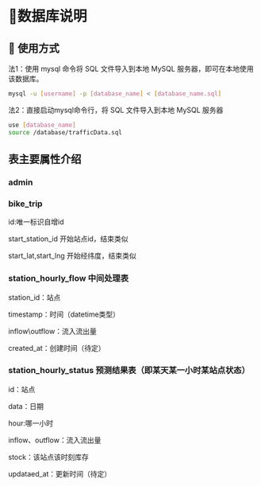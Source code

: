 # :bookmark_tabs:数据库说明
## :sparkler: 使用方式
法1：使用 mysql 命令将 SQL 文件导入到本地 MySQL 服务器，即可在本地使用该数据库。
```bash
mysql -u [username] -p [database_name] < [database_name.sql]
```
法2：直接启动mysql命令行，将 SQL 文件导入到本地 MySQL 服务器
```bash
use [database_name]
source /database/trafficData.sql
```
## 表主要属性介绍
### admin
### bike_trip
id:唯一标识自增id

start_station_id 开始站点id，结束类似

start_lat,start_lng 开始经纬度，结束类似
### station_hourly_flow 中间处理表
station_id：站点

timestamp：时间（datetime类型）

inflow\outflow：流入流出量

created_at：创建时间（待定）
### station_hourly_status 预测结果表（即某天某一小时某站点状态）
id：站点

data：日期

hour:哪一小时

inflow、outflow：流入流出量

stock：该站点该时刻库存

updataed_at：更新时间（待定）
